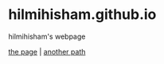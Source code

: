 # hilmihisham.github.io
hilmihisham's webpage

[the page](https://hilmihisham.github.io/) | [another path](hilmihisham.com)